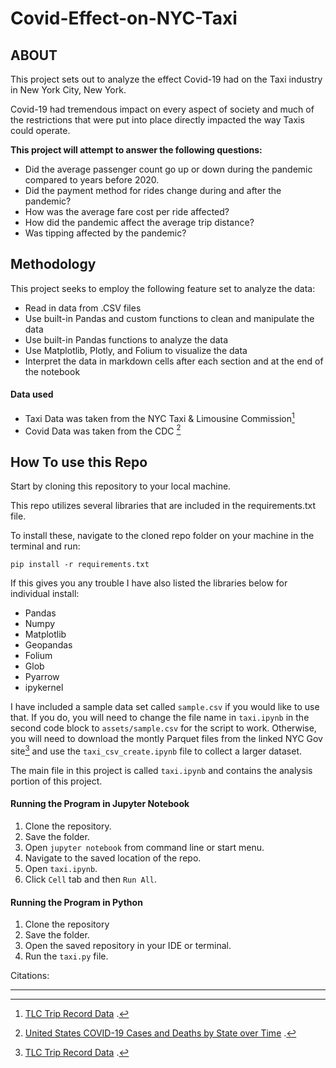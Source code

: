 # Covid-Effect-on-NYC-Taxi

## ABOUT

This project sets out to analyze the effect Covid-19 had on the Taxi industry in New York City, New York.

Covid-19 had tremendous impact on every aspect of society and much of the restrictions that were put into place directly impacted the way Taxis could operate.

**This project will attempt to answer the following questions:**

- Did the average passenger count go up or down during the pandemic compared to years before 2020.
- Did the payment method for rides change during and after the pandemic?
- How was the average fare cost per ride affected?
- How did the pandemic affect the average trip distance?
- Was tipping affected by the pandemic?

## Methodology

This project seeks to employ the following feature set to analyze the data:

- Read in data from .CSV files
- Use built-in Pandas and custom functions to clean and manipulate the data
- Use built-in Pandas functions to analyze the data
- Use Matplotlib, Plotly, and Folium to visualize the data
- Interpret the data in markdown cells after each section and at the end of the notebook

#### Data used

- Taxi Data was taken from the NYC Taxi & Limousine Commission[^1]
- Covid Data was taken from the CDC [^2]

## How To use this Repo

Start by cloning this repository to your local machine.

This repo utilizes several libraries that are included in the requirements.txt file.

To install these, navigate to the cloned repo folder on your machine in the terminal and run:

    pip install -r requirements.txt

If this gives you any trouble I have also listed the libraries below for individual install:

- Pandas
- Numpy
- Matplotlib
- Geopandas
- Folium
- Glob
- Pyarrow
- ipykernel

I have included a sample data set called `sample.csv` if you would like to use that. If you do, you will need to change the file name in `taxi.ipynb` in the second code block to `assets/sample.csv` for the script to work. Otherwise, you will need to download the montly Parquet files from the linked NYC Gov site[^1] and use the `taxi_csv_create.ipynb` file to collect a larger dataset.

The main file in this project is called `taxi.ipynb` and contains the analysis portion of this project.

#### Running the Program in Jupyter Notebook

1. Clone the repository.
2. Save the folder.
3. Open `jupyter notebook` from command line or start menu.
4. Navigate to the saved location of the repo.
5. Open `taxi.ipynb`.
6. Click `Cell` tab and then `Run All`.

#### Running the Program in Python

1. Clone the repository
2. Save the folder.
3. Open the saved repository in your IDE or terminal.
4. Run the `taxi.py` file.

Citations:

[^1]:
    [TLC Trip Record Data](https://www.nyc.gov/site/tlc/about/tlc-trip-record-data.page)
    .

[^2]:
    [United States COVID-19 Cases and Deaths by State over Time](https://data.cdc.gov/Case-Surveillance/United-States-COVID-19-Cases-and-Deaths-by-State-o/9mfq-cb36)
    .

[^3]: [Covid-19 Timeline](https://www.cdc.gov/museum/timeline/covid19.html)

---
